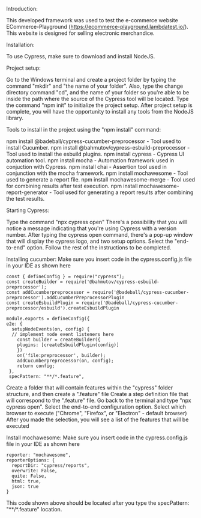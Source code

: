 Introduction:

This developed framework was used to test the e-commerce website ECommerce-Playground (https://ecommerce-playground.lambdatest.io/). This website is designed for selling electronic merchandice.

Installation:

To use Cypress, make sure to download and install NodeJS. 

Project setup:

Go to the Windows terminal and create a project folder by typing the command "mkdir" and "the name of your folder". Also, type the change directory command "cd", and the name of your folder so you're able to be inside the path where the source of the Cypress tool will be located.
Type the command "npm init" to initialize the project setup.
After project setup is complete, you will have the opportunity to install any tools from the NodeJS library.

Tools to install in the project using the "npm install" command:

npm install @badeball/cypress-cucumber-preprocessor - Tool used to install Cucumber.
npm install @bahmutov/cypress-esbuild-preprocessor - Tool used to install the esbuild plugins.
npm install cypress - Cypress UI automation tool.
npm install mocha - Automation framework used in conjuction with Cypress.
npm install chai - Assertion tool used in conjunction with the mocha framework.
npm install mochawesome - Tool used to generate a report file.
npm install mochawesome-merge - Tool used for combining results after test execution.
npm install mochawesome-report-generator - Tool used for generating a report results after combining the test results.

Starting Cypress:

Type the command "npx cypress open"
There's a possibility that you will notice a message indicating that you're using Cypress with a version number.
After typing the cypress open command, there's a pop-up window that will display the cypress logo, and two setup options. 
Select the "end-to-end" option.
Follow the rest of the instructions to be completed.

Installing cucumber:
Make sure you insert code in the cypress.config.js file in your IDE as shown here

    const { defineConfig } = require("cypress");
    const createBuilder = require('@bahmutov/cypress-esbuild-preprocessor');
    const addCucumberpreprocessor = require('@badeball/cypress-cucumber-preprocessor').addCucumberPreprocessorPlugin
    const createEsbuildPlugin = require('@badeball/cypress-cucumber-preprocessor/esbuild').createEsbuildPlugin

    module.exports = defineConfig({
    e2e: {
      setupNodeEvents(on, config) {
      // implement node event listeners here
        const builder = createBuilder({
        plugins: [createEsbuildPlugin(config)]
        })
        on('file:preprocessor', builder);
        addCucumberpreprocessor(on, config);
        return config;
     },
     specPattern: "**/*.feature",

Create a folder that will contain features within the "cypress" folder structure, and then create a ".feature" file
Create a step definition file that will correspond to the ".feature" file.
Go back to the terminal and type "npx cypress open".
Select the end-to-end configuration option.
Select which browser to execute ("Chrome", "Firefox", or "Electron" - default browser)
After you made the selection, you will see a list of the features that will be executed

Install mochawesome:
Make sure you insert code in the cypress.config.js file in your IDE as shown here

    reporter: "mochawesome",
    reporterOptions: {
      reportDir: "cypress/reports",
      overwrite: False,
      quite: False,
      html: true,
      json: true
    }
This code shown above should be located after you type the specPattern: "**/*.feature" location.
